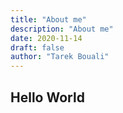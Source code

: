 ```yaml
---
title: "About me"
description: "About me"
date: 2020-11-14
draft: false
author: "Tarek Bouali"
---
```


## Hello World
